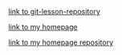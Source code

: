 [link to git-lesson-repository](https://github.com/zsofinnemeth/git-lesson-repository)

[link to my homepage](https://zsofinnemeth.github.io)

[link to my homepage repository](https://github.com/zsofinnemeth/zsofinnemeth.github.io)
